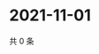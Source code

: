 # 2021-11-01

共 0 条

<!-- BEGIN WEIBO -->
<!-- 最后更新时间 Mon Nov 01 2021 11:10:13 GMT+0800 (China Standard Time) -->

<!-- END WEIBO -->
